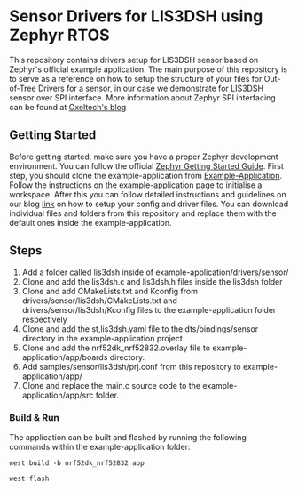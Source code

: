 # Sensor Drivers for LIS3DSH using Zephyr RTOS 



This repository contains drivers setup for LIS3DSH sensor based on Zephyr's official example application. The main purpose of this
repository is to serve as a reference on how to setup the structure of your files for Out-of-Tree Drivers for a sensor, in our case we demonstrate for LIS3DSH sensor over SPI interface. More information about Zephyr SPI interfacing can be found at [Oxeltech's blog](https://www.oxeltech.de/en/blogs/using-zephyr-os-for-interfacing-an-imu-sensor-with-nrf52-over-spi)
  
  
  
 ## Getting Started



Before getting started, make sure you have a proper Zephyr development
environment. You can follow the official
[Zephyr Getting Started Guide](https://docs.zephyrproject.org/latest/getting_started/index.html). First step, you should clone the example-application from [Example-Application](https://github.com/zephyrproject-rtos/example-application). Follow the instructions on the example-application page to initialise a workspace. After this  you can follow detailed instructions and guidelines on our blog [link](https://www.oxeltech.de/en/blogs) on how to setup your config and driver files. You can download individual files and folders from this repository and replace them with the default ones inside the example-application.



## Steps

1.	Add a folder called lis3dsh inside of example-application/drivers/sensor/
2.	Clone and add the lis3dsh.c and lis3dsh.h files inside the lis3dsh folder
3.	Clone and add CMakeLists.txt and Kconfig from drivers/sensor/lis3dsh/CMakeLists.txt and drivers/sensor/lis3dsh/Kconfig files to the example-application folder      respectively
4.	Clone and add the st,lis3dsh.yaml file to the dts/bindings/sensor directory in the example-application project
5.	Clone and add the nrf52dk_nrf52832.overlay file to example-application/app/boards directory. 
6.	Add samples/sensor/lis3dsh/prj.conf from this repository to example-application/app/
7.	Clone and replace the main.c source code to the example-application/app/src folder.



### Build & Run

The application can be built and flashed by running the following commands within the example-application folder:

```code
west build -b nrf52dk_nrf52832 app
```

```code
west flash
```
